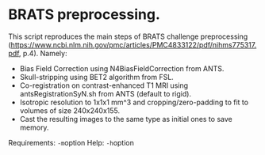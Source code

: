 # BRATS preprocessing.

This script reproduces the main steps of BRATS challenge preprocessing (https://www.ncbi.nlm.nih.gov/pmc/articles/PMC4833122/pdf/nihms775317.pdf, p.4). Namely:

- Bias Field Correction using N4BiasFieldCorrection from ANTS.
- Skull-stripping using BET2 algorithm from FSL.
- Co-registration on contrast-enhanced T1 MRI using antsRegistrationSyN.sh from ANTS (default to rigid).
- Isotropic resolution to 1x1x1 mm^3 and cropping/zero-padding to fit to volumes of size 240x240x155.
- Cast the resulting images to the same type as initial ones to save memory.

Requirements: ``-m``option
Help: ``-h``option





